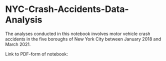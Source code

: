 # NYC-Crash-Accidents-Data-Analysis

The analyses conducted in this notebook involves motor vehicle crash accidents in the five boroughs of New York City between January 2018 and March 2021.

Link to PDF-form of notebook: 
